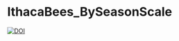 # IthacaBees_BySeasonScale

[![DOI](https://zenodo.org/badge/363954203.svg)](https://zenodo.org/badge/latestdoi/363954203)

